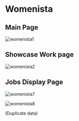 # Womenista

## Main Page
![womenista1](https://user-images.githubusercontent.com/43006347/108677452-b6fe2400-750f-11eb-86f9-1c563df4db28.JPG)


## Showcase Work page
![womenista2](https://user-images.githubusercontent.com/43006347/108677483-c3827c80-750f-11eb-912c-91a9c3a70f60.JPG)


## Jobs Display Page
![womenista7](https://user-images.githubusercontent.com/43006347/108678384-07c24c80-7511-11eb-8388-fee37a0fdae5.JPG)

![womenista8](https://user-images.githubusercontent.com/43006347/108678474-21fc2a80-7511-11eb-8904-027f34653163.JPG)

(Duplicate data)
